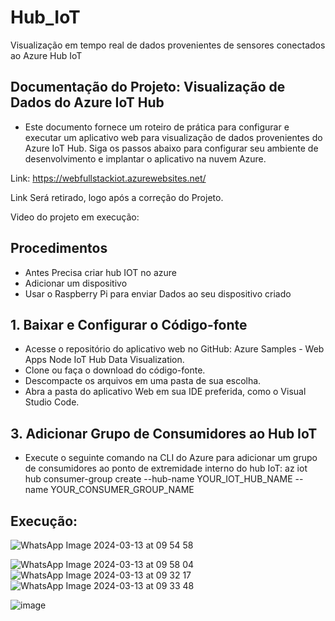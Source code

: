# Hub_IoT
 Visualização em tempo real de dados provenientes de sensores conectados ao Azure Hub IoT
 

## Documentação do Projeto: Visualização de Dados do Azure IoT Hub
- Este documento fornece um roteiro de prática para configurar e executar um aplicativo web para visualização de dados provenientes do Azure IoT Hub. Siga os passos abaixo para configurar seu ambiente de desenvolvimento e implantar o aplicativo na nuvem Azure.

Link: https://webfullstackiot.azurewebsites.net/

Link Será retirado, logo após a correção do Projeto.

Video do projeto em execução:


## Procedimentos
- Antes Precisa criar hub IOT no azure
- Adicionar um dispositivo
- Usar o Raspberry Pi para enviar Dados ao seu dispositivo criado
## 1. Baixar e Configurar o Código-fonte
- Acesse o repositório do aplicativo web no GitHub: Azure Samples - Web Apps Node IoT Hub Data Visualization.
- Clone ou faça o download do código-fonte.
- Descompacte os arquivos em uma pasta de sua escolha.
- Abra a pasta do aplicativo Web em sua IDE preferida, como o Visual Studio Code.
## 3. Adicionar Grupo de Consumidores ao Hub IoT
- Execute o seguinte comando na CLI do Azure para adicionar um grupo de consumidores ao ponto de extremidade interno do hub IoT: az iot hub consumer-group create --hub-name YOUR_IOT_HUB_NAME --name YOUR_CONSUMER_GROUP_NAME
## Execução:

![WhatsApp Image 2024-03-13 at 09 54 58](https://github.com/Wfelipetm/Hub_IoT/assets/108297008/7f983c75-5a0e-490b-b062-dabc95ab3050)







![WhatsApp Image 2024-03-13 at 09 58 04](https://github.com/Wfelipetm/Hub_IoT/assets/108297008/de1121a6-dcef-4e95-8734-1af3fb771989)
![WhatsApp Image 2024-03-13 at 09 32 17](https://github.com/Wfelipetm/Hub_IoT/assets/108297008/25015091-622d-40f2-a3b8-4fb3dba2d9f9)
![WhatsApp Image 2024-03-13 at 09 33 48](https://github.com/Wfelipetm/Hub_IoT/assets/108297008/eb4caf48-7fc2-414e-9370-a975b39ff0a6)

![image](https://github.com/Wfelipetm/Hub_IoT/assets/108297008/bfc1392e-3591-450f-b9ba-47f1038df6ab)
